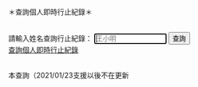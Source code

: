 <html>
<head>
<meta charset="UTF-8" />
<script type="text/javascript">
</script>
</head>
<body>
＊查詢個人即時行止紀錄＊<br><br>
  
請輸入姓名查詢行止紀錄：
<input type="text" id="name" placeholder="王小明" size="15" autofocus/>
<input type="button" name="list" value="查詢" onclick="result();"> <!--  all.js -->
<br>
<a href="https://admingio.github.io/">查詢個人即時行止紀錄</a><br>
  
<br>本查詢（2021/01/23支援以後不在更新<br> 
<font size="1"><span id="result"></span></font><br>
<script src="./all.js"></script>

</body>
</html>
